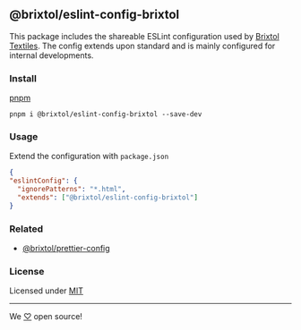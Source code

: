 ## @brixtol/eslint-config-brixtol

This package includes the shareable ESLint configuration used by [Brixtol Textiles](https://www.brixtoltextiles.com). The config extends upon standard and is mainly configured for internal developments.

### Install

[pnpm](https://pnpm.js.org/en/cli/install)

```cli
pnpm i @brixtol/eslint-config-brixtol --save-dev
```

### Usage

Extend the configuration with `package.json`

```json
{
"eslintConfig": {
  "ignorePatterns": "*.html",
  "extends": ["@brixtol/eslint-config-brixtol"]
}
```

### Related

- [@brixtol/prettier-config](https://github.com/brixtol/prettier-config)

### License

Licensed under [MIT](#LICENCE)

---

We [♡](https://www.brixtoltextiles.com/discount/4D3V3L0P3RS]) open source!
